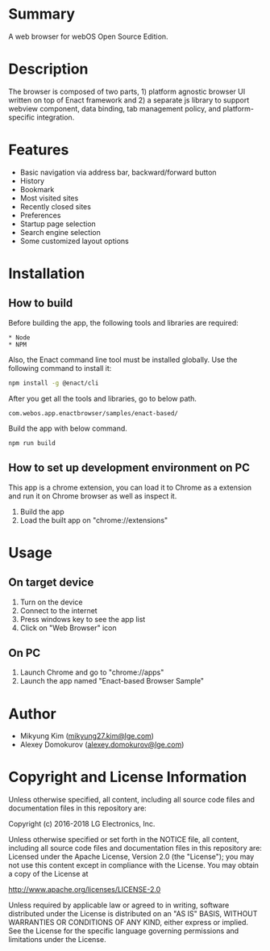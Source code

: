 # Summary
A web browser for webOS Open Source Edition.

# Description
The browser is composed of two parts, 1) platform agnostic browser UI written on top of Enact framework and 2) a separate js library to support webview component, data binding, tab management policy, and platform-specific integration.

# Features
* Basic navigation via address bar, backward/forward button
* History
* Bookmark
* Most visited sites
* Recently closed sites
* Preferences
* Startup page selection
* Search engine selection
* Some customized layout options

# Installation
## How to build
Before building the app, the following tools and libraries are required:

```
* Node
* NPM
```

Also, the Enact command line tool must be installed globally. Use the following command to install it:

```sh
npm install -g @enact/cli
```

After you get all the tools and libraries, go to below path.
```
com.webos.app.enactbrowser/samples/enact-based/
```

Build the app with below command.
```
npm run build
```

## How to set up development environment on PC
This app is a chrome extension, you can load it to Chrome as a extension and run it on Chrome browser as well as inspect it.
1) Build the app
2) Load the built app on "chrome://extensions"

# Usage
## On target device
1) Turn on the device
2) Connect to the internet
3) Press windows key to see the app list
4) Click on "Web Browser" icon

## On PC
1) Launch Chrome and go to "chrome://apps"
2) Launch the app named "Enact-based Browser Sample"

# Author
- Mikyung Kim (mikyung27.kim@lge.com)
- Alexey Domokurov (alexey.domokurov@lge.com)

# Copyright and License Information

Unless otherwise specified, all content, including all source code files and
documentation files in this repository are:

Copyright (c) 2016-2018 LG Electronics, Inc.

Unless otherwise specified or set forth in the NOTICE file, all content,
including all source code files and documentation files in this repository are:
Licensed under the Apache License, Version 2.0 (the "License");
you may not use this content except in compliance with the License.
You may obtain a copy of the License at

http://www.apache.org/licenses/LICENSE-2.0

Unless required by applicable law or agreed to in writing, software
distributed under the License is distributed on an "AS IS" BASIS,
WITHOUT WARRANTIES OR CONDITIONS OF ANY KIND, either express or implied.
See the License for the specific language governing permissions and
limitations under the License.
